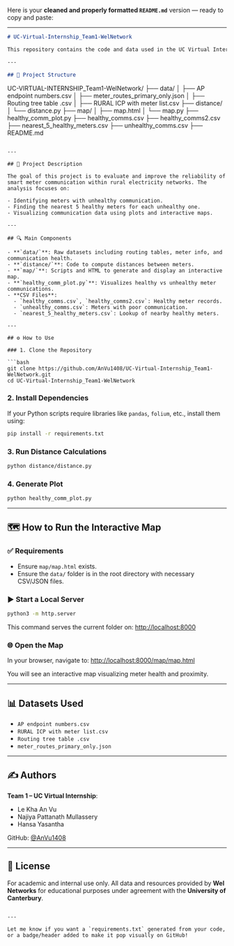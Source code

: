 Here is your **cleaned and properly formatted `README.md`** version — ready to copy and paste:

---

```markdown
# UC-Virtual-Internship_Team1-WelNetwork

This repository contains the code and data used in the UC Virtual Internship project by **Team 1** for **Wel Network**. The project primarily focuses on analyzing communication health between electricity meters in rural areas and visualizing the results through maps and data plots.

---

## 📁 Project Structure

```

UC-VIRTUAL-INTERNSHIP\_Team1-WelNetwork/
├── data/
│   ├── AP endpoint numbers.csv
│   ├── meter\_routes\_primary\_only.json
│   ├── Routing tree table .csv
│   ├── RURAL ICP with meter list.csv
├── distance/
│   └── distance.py
├── map/
│   ├── map.html
│   └── map.py
├── healthy\_comm\_plot.py
├── healthy\_comms.csv
├── healthy\_comms2.csv
├── nearest\_5\_healthy\_meters.csv
├── unhealthy\_comms.csv
├── README.md

````

---

## 📌 Project Description

The goal of this project is to evaluate and improve the reliability of smart meter communication within rural electricity networks. The analysis focuses on:

- Identifying meters with unhealthy communication.
- Finding the nearest 5 healthy meters for each unhealthy one.
- Visualizing communication data using plots and interactive maps.

---

## 🔍 Main Components

- **`data/`**: Raw datasets including routing tables, meter info, and communication health.
- **`distance/`**: Code to compute distances between meters.
- **`map/`**: Scripts and HTML to generate and display an interactive map.
- **`healthy_comm_plot.py`**: Visualizes healthy vs unhealthy meter communications.
- **CSV Files**:
  - `healthy_comms.csv`, `healthy_comms2.csv`: Healthy meter records.
  - `unhealthy_comms.csv`: Meters with poor communication.
  - `nearest_5_healthy_meters.csv`: Lookup of nearby healthy meters.

---

## ⚙️ How to Use

### 1. Clone the Repository

```bash
git clone https://github.com/AnVu1408/UC-Virtual-Internship_Team1-WelNetwork.git
cd UC-Virtual-Internship_Team1-WelNetwork
````

### 2. Install Dependencies

If your Python scripts require libraries like `pandas`, `folium`, etc., install them using:

```bash
pip install -r requirements.txt
```

### 3. Run Distance Calculations

```bash
python distance/distance.py
```

### 4. Generate Plot

```bash
python healthy_comm_plot.py
```

---

## 🗺️ How to Run the Interactive Map

### ✅ Requirements

* Ensure `map/map.html` exists.
* Ensure the `data/` folder is in the root directory with necessary CSV/JSON files.

### ▶️ Start a Local Server

```bash
python3 -m http.server
```

This command serves the current folder on:
[http://localhost:8000](http://localhost:8000)

### 🌐 Open the Map

In your browser, navigate to:
[http://localhost:8000/map/map.html](http://localhost:8000/map/map.html)

You will see an interactive map visualizing meter health and proximity.

---

## 📊 Datasets Used

* `AP endpoint numbers.csv`
* `RURAL ICP with meter list.csv`
* `Routing tree table .csv`
* `meter_routes_primary_only.json`

---

## ✍️ Authors

**Team 1 – UC Virtual Internship**:

* Le Kha An Vu
* Najiya Pattanath Mullassery
* Hansa Yasantha

GitHub: [@AnVu1408](https://github.com/AnVu1408)

---

## 📄 License

For academic and internal use only.
All data and resources provided by **Wel Networks** for educational purposes under agreement with the **University of Canterbury**.

```

---

Let me know if you want a `requirements.txt` generated from your code, or a badge/header added to make it pop visually on GitHub!
```
